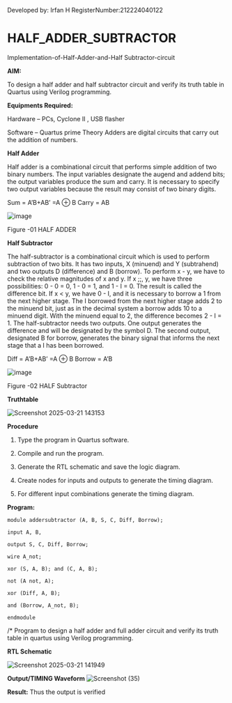Developed by: Irfan H 
RegisterNumber:212224040122
# HALF_ADDER_SUBTRACTOR

Implementation-of-Half-Adder-and-Half Subtractor-circuit

**AIM:**

To design a half adder and half subtractor circuit and verify its truth table in Quartus using Verilog programming.

**Equipments Required:**

Hardware – PCs, Cyclone II , USB flasher 

Software – Quartus prime Theory Adders are digital circuits that carry out the addition of numbers.

**Half Adder**

Half adder is a combinational circuit that performs simple addition of two binary numbers. The input variables designate the augend and addend bits; the output variables produce the sum and carry. It is necessary to specify two output variables because the result may consist of two binary digits.

Sum = A’B+AB’ =A ⊕ B Carry = AB

![image](https://github.com/naavaneetha/HALF_ADDER_SUBTRACTOR/assets/154305477/bd4a0b2c-cdbc-4184-ab08-81578f121e1f)

Figure -01 HALF ADDER

**Half Subtractor**

The half-subtractor is a combinational circuit which is used to perform subtraction of two bits. It has two inputs, X (minuend) and Y (subtrahend) and two outputs D (difference) and B (borrow). To perform x - y, we have to check the relative magnitudes of x and y. If x ;;, y, we have three possibilities: 0 - 0 = 0, 1 - 0 = 1, and 1 - I = 0. The result is called the difference bit. If x < y, we have 0 - I, and it is necessary to borrow a 1 from the next higher stage. The I borrowed from the next higher stage adds 2 to the minuend bit, just as in the decimal system a borrow adds 10 to a minuend digit. With the minuend equal to 2, the difference becomes 2 - I = 1. The half-subtractor needs two outputs. One output generates the difference and will be designated by the symbol D. The second output, designated B for borrow, generates the binary signal that informs the next stage that a I has been borrowed. 

Diff = A’B+AB’ =A ⊕ B
Borrow = A’B

 ![image](https://github.com/naavaneetha/HALF_ADDER_SUBTRACTOR/assets/154305477/d76b099c-513f-4e7c-843a-e2fd028a531a)

Figure -02 HALF Subtractor

**Truthtable**

![Screenshot 2025-03-21 143153](https://github.com/user-attachments/assets/770d5d17-5508-4eb4-82c5-abfbaffe8b96)


**Procedure**

1.	Type the program in Quartus software.

2.	Compile and run the program.

3.	Generate the RTL schematic and save the logic diagram.

4.	Create nodes for inputs and outputs to generate the timing diagram.

5.	For different input combinations generate the timing diagram.


**Program:**

    module addersubtractor (A, B, S, C, Diff, Borrow);

    input A, B,

    output S, C, Diff, Borrow;

    wire A_not;

    xor (S, A, B); and (C, A, B);

    not (A not, Α);

    xor (Diff, A, B);

    and (Borrow, A_not, B);

    endmodule

/* Program to design a half adder and full adder circuit and verify its truth table in quartus using Verilog programming.



**RTL Schematic**

![Screenshot 2025-03-21 141949](https://github.com/user-attachments/assets/29188a3b-6dbb-4037-a3e0-1fe57ff7a4b8)

**Output/TIMING Waveform**
![Screenshot (35)](https://github.com/user-attachments/assets/74b26e9e-c0f8-4ffd-a593-7ed303955029)

**Result:**
Thus the output is verified
